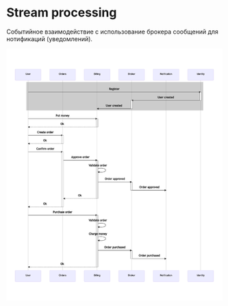 # Stream processing

Cобытийное взаимодействие с использование брокера сообщений для нотификаций (уведомлений).

![Secuence](sequence.png)
